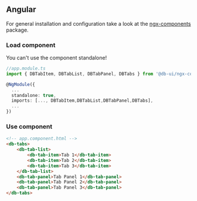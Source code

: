<!--
SPDX-FileCopyrightText: 2025 DB Systel GmbH

SPDX-License-Identifier: Apache-2.0
-->

## Angular

For general installation and configuration take a look at the [ngx-components](https://www.npmjs.com/package/@db-ui/ngx-components) package.

### Load component

You can't use the component standalone!

```ts app.module.ts
//app.module.ts
import { DBTabItem, DBTabList, DBTabPanel, DBTabs } from '@db-ui/ngx-components';

@NgModule({
  ...
  standalone: true,
  imports: [..., DBTabItem,DBTabList,DBTabPanel,DBTabs],
  ...
})

```

### Use component

```html app.component.html
<!-- app.component.html -->
<db-tabs>
	<db-tab-list>
		<db-tab-item>Tab 1</db-tab-item>
		<db-tab-item>Tab 2</db-tab-item>
		<db-tab-item>Tab 3</db-tab-item>
	</db-tab-list>
	<db-tab-panel>Tab Panel 1</db-tab-panel>
	<db-tab-panel>Tab Panel 2</db-tab-panel>
	<db-tab-panel>Tab Panel 3</db-tab-panel>
</db-tabs>
```
